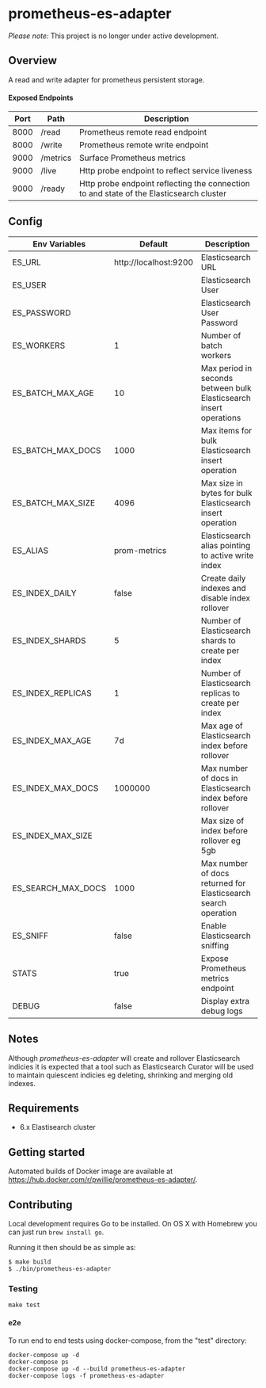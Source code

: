 # prometheus-es-adapter

*Please note:* This project is no longer under active development.

## Overview

A read and write adapter for prometheus persistent storage.

#### Exposed Endpoints

| Port | Path     | Description                                      |
| ---- | -------- | ------------------------------------------------ |
| 8000 | /read    | Prometheus remote read endpoint                  |
| 8000 | /write   | Prometheus remote write endpoint                 |
| 9000 | /metrics | Surface Prometheus metrics                       |
| 9000 | /live    | Http probe endpoint to reflect service liveness  |
| 9000 | /ready   | Http probe endpoint reflecting the connection to and state of the Elasticsearch cluster |

## Config

| Env Variables      | Default               | Description                                                        |
| -----------------  | --------------------- | ------------------------------------------------------------------ |
| ES_URL             | http://localhost:9200 | Elasticsearch URL                                                  |
| ES_USER            |                       | Elasticsearch User                                                 |
| ES_PASSWORD        |                       | Elasticsearch User Password                                        |
| ES_WORKERS         | 1                     | Number of batch workers                                            |
| ES_BATCH_MAX_AGE   | 10                    | Max period in seconds between bulk Elasticsearch insert operations | 
| ES_BATCH_MAX_DOCS  | 1000                  | Max items for bulk Elasticsearch insert operation                  |
| ES_BATCH_MAX_SIZE  | 4096                  | Max size in bytes for bulk Elasticsearch insert operation          |
| ES_ALIAS           | prom-metrics          | Elasticsearch alias pointing to active write index                 |
| ES_INDEX_DAILY     | false                 | Create daily indexes and disable index rollover                    |
| ES_INDEX_SHARDS    | 5                     | Number of Elasticsearch shards to create per index                 |
| ES_INDEX_REPLICAS  | 1                     | Number of Elasticsearch replicas to create per index               |
| ES_INDEX_MAX_AGE   | 7d                    | Max age of Elasticsearch index before rollover                     |
| ES_INDEX_MAX_DOCS  | 1000000               | Max number of docs in Elasticsearch index before rollover          |
| ES_INDEX_MAX_SIZE  |                       | Max size of index before rollover eg 5gb                           |
| ES_SEARCH_MAX_DOCS | 1000                  | Max number of docs returned for Elasticsearch search operation     |
| ES_SNIFF           | false                 | Enable Elasticsearch sniffing                                      |
| STATS              | true                  | Expose Prometheus metrics endpoint                                 |
| DEBUG              | false                 | Display extra debug logs                                           |

## Notes

Although *prometheus-es-adapter* will create and rollover Elasticsearch indicies it is expected that a tool such as Elasticsearch Curator will be used to maintain quiescent indicies eg deleting, shrinking and merging old indexes.

## Requirements

* 6.x Elastisearch cluster

## Getting started

Automated builds of Docker image are available at https://hub.docker.com/r/pwillie/prometheus-es-adapter/.

## Contributing

Local development requires Go to be installed. On OS X with Homebrew you can just run `brew install go`.

Running it then should be as simple as:

```console
$ make build
$ ./bin/prometheus-es-adapter
```

### Testing

`make test`

#### e2e

To run end to end tests using docker-compose, from the "test" directory:
```
docker-compose up -d
docker-compose ps
docker-compose up -d --build prometheus-es-adapter
docker-compose logs -f prometheus-es-adapter
```